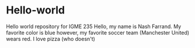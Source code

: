 # Hello-world
Hello world repository for IGME 235
Hello, my name is Nash Farrand. My favorite color is blue however, my favorite soccer team (Manchester United) wears red. I love pizza (who doesn't)
